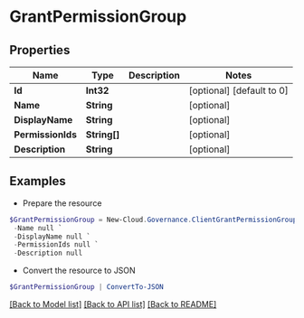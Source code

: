 # GrantPermissionGroup
## Properties

Name | Type | Description | Notes
------------ | ------------- | ------------- | -------------
**Id** | **Int32** |  | [optional] [default to 0]
**Name** | **String** |  | [optional] 
**DisplayName** | **String** |  | [optional] 
**PermissionIds** | **String[]** |  | [optional] 
**Description** | **String** |  | [optional] 

## Examples

- Prepare the resource
```powershell
$GrantPermissionGroup = New-Cloud.Governance.ClientGrantPermissionGroup  -Id null `
 -Name null `
 -DisplayName null `
 -PermissionIds null `
 -Description null
```

- Convert the resource to JSON
```powershell
$GrantPermissionGroup | ConvertTo-JSON
```

[[Back to Model list]](../README.md#documentation-for-models) [[Back to API list]](../README.md#documentation-for-api-endpoints) [[Back to README]](../README.md)


